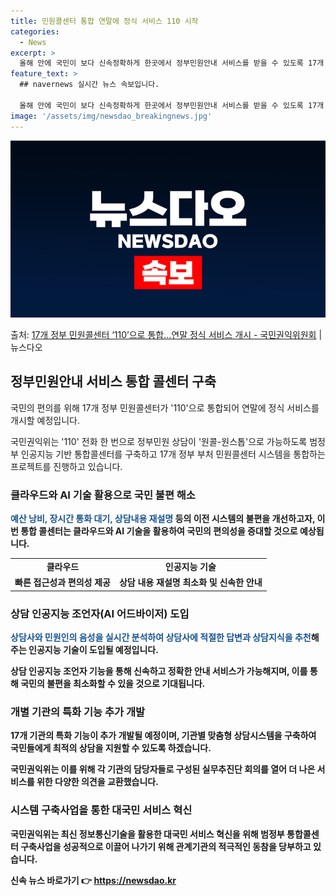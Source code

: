 ```yaml
---
title: 민원콜센터 통합 연말에 정식 서비스 110 시작
categories:
  - News
excerpt: >
  올해 안에 국민이 보다 신속정확하게 한곳에서 정부민원안내 서비스를 받을 수 있도록 17개 정부 부처 민원콜센…
feature_text: >
  ## navernews 실시간 뉴스 속보입니다.

  올해 안에 국민이 보다 신속정확하게 한곳에서 정부민원안내 서비스를 받을 수 있도록 17개 정부 부처 민원콜센…
image: '/assets/img/newsdao_breakingnews.jpg'
---
```


![뉴스다오 속보](/assets/img/newsdao_breakingnews.jpg)

<p>출처: <a href="https://newsdao.kr/3006" rel="dofollow">17개 정부 민원콜센터 ‘110’으로 통합…연말 정식 서비스 개시 - 국민권익위원회</a> | 뉴스다오</p>

<h2 data-ke-size="size26">정부민원안내 서비스 통합 콜센터 구축</h2>
국민의 편의를 위해 17개 정부 민원콜센터가 '110'으로 통합되어 연말에 정식 서비스를 개시할 예정입니다.

<p data-ke-size="size16">국민권익위는 '110' 전화 한 번으로 정부민원 상담이 '원콜-원스톱'으로 가능하도록 범정부 인공지능 기반 통합콜센터를 구축하고 17개 정부 부처 민원콜센터 시스템을 통합하는 프로젝트를 진행하고 있습니다.</p>

<h3>클라우드와 AI 기술 활용으로 국민 불편 해소</h3>
<b><span style="color: #1a5490;">예산 낭비, 장시간 통화 대기, 상담내용 재설명</span><b> 등의 이전 시스템의 불편을 개선하고자, 이번 통합 콜센터는 클라우드와 AI 기술을 활용하여 국민의 편의성을 증대할 것으로 예상됩니다.

<table>
  <tr>
    <td style="text-align: center; height: 17px;"><b>클라우드</b></td>
    <td style="text-align: center; height: 17px;"><b>인공지능 기술</b></td>
  </tr>
  <tr>
    <td style="text-align: center; height: 17px;">빠른 접근성과 편의성 제공</td>
    <td style="text-align: center; height: 17px;">상담 내용 재설명 최소화 및 신속한 안내</td>
  </tr>
</table>

<h3>상담 인공지능 조언자(AI 어드바이저) 도입</h3>
<b><span style="color: #1a5490;">상담사와 민원인의 음성을 실시간 분석하여 상담사에 적절한 답변과 상담지식을 추천</span></b>해주는 인공지능 기술이 도입될 예정입니다.

<p data-ke-size="size16">상담 인공지능 조언자 기능을 통해 신속하고 정확한 안내 서비스가 가능해지며, 이를 통해 국민의 불편을 최소화할 수 있을 것으로 기대됩니다.</p>

<h3>개별 기관의 특화 기능 추가 개발</h3>
17개 기관의 특화 기능이 추가 개발될 예정이며, 기관별 맞춤형 상담시스템을 구축하여 국민들에게 최적의 상담을 지원할 수 있도록 하겠습니다.

<p data-ke-size="size16">국민권익위는 이를 위해 각 기관의 담당자들로 구성된 실무추진단 회의를 열어 더 나은 서비스를 위한 다양한 의견을 교환했습니다.</p>

<h3>시스템 구축사업을 통한 대국민 서비스 혁신</h3>
국민권익위는 최신 정보통신기술을 활용한 대국민 서비스 혁신을 위해 범정부 통합콜센터 구축사업을 성공적으로 이끌어 나가기 위해 관계기관의 적극적인 동참을 당부하고 있습니다. 

신속 뉴스 바로가기 👉 <a href="https://newsdao.kr" rel="dofollow">https://newsdao.kr</a>


